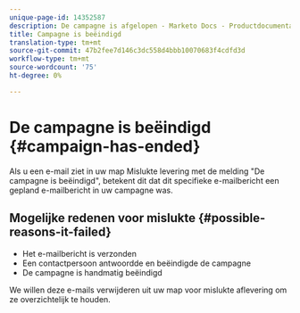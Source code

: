 ```yaml
---
unique-page-id: 14352587
description: De campagne is afgelopen - Marketo Docs - Productdocumentatie
title: Campagne is beëindigd
translation-type: tm+mt
source-git-commit: 47b2fee7d146c3dc558d4bbb10070683f4cdfd3d
workflow-type: tm+mt
source-wordcount: '75'
ht-degree: 0%

---
```



# De campagne is beëindigd {#campaign-has-ended}

Als u een e-mail ziet in uw map Mislukte levering met de melding &quot;De campagne is beëindigd&quot;, betekent dit dat dit specifieke e-mailbericht een gepland e-mailbericht in uw campagne was.

## Mogelijke redenen voor mislukte {#possible-reasons-it-failed}

* Het e-mailbericht is verzonden
* Een contactpersoon antwoordde en beëindigde de campagne
* De campagne is handmatig beëindigd

We willen deze e-mails verwijderen uit uw map voor mislukte aflevering om ze overzichtelijk te houden.
